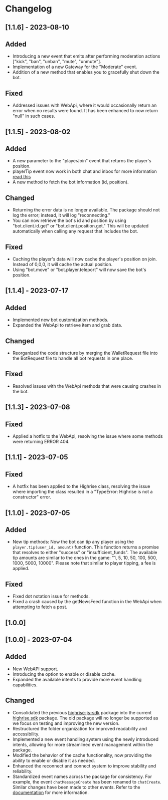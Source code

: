# Changelog

## [1.1.6] - 2023-08-10
## Added
- Introducing a new event that emits after performing moderation actions ["kick", "ban", "unban", "mute", "unmute"].
- Implementation of a new Gateway for the "Moderate" event.
- Addition of a new method that enables you to gracefully shut down the bot.

## Fixed
- Addressed issues with WebApi, where it would occasionally return an error when no results were found. It has been enhanced to now return "null" in such cases.

## [1.1.5] - 2023-08-02
## Added
- A new parameter to the "playerJoin" event that returns the player's position.
- playerTip event now work in both chat and inbox for more information [read this](https://createforum.highrise.game/t/python-sdk-version-23-3-1-bot-api-update/152)
- A new method to fetch the bot information (id, position).

## Changed
- Returning the error data is no longer available. The package should not log the error; instead, it will log "reconnecting."
- You can now retrieve the bot's id and position by using "bot.client.id.get" or "bot.client.position.get." This will be updated automatically when calling any request that includes the bot.

## Fixed
- Caching the player's data will now cache the player's position on join. Instead of 0,0,0, it will cache the actual position.
- Using "bot.move" or "bot.player.teleport" will now save the bot's position.

## [1.1.4] - 2023-07-17
## Added
- Implemented new bot customization methods.
- Expanded the WebApi to retrieve item and grab data.

## Changed
- Reorganized the code structure by merging the WalletRequest file into the BotRequest file to handle all bot requests in one place.

## Fixed
- Resolved issues with the WebApi methods that were causing crashes in the bot.

## [1.1.3] - 2023-07-08
## Fixed
- Applied a hotfix to the WebApi, resolving the issue where some methods were returning ERROR 404.

## [1.1.1] - 2023-07-05
## Fixed
- A hotfix has been applied to the Highrise class, resolving the issue where importing the class resulted in a "TypeError: Highrise is not a constructor" error.


## [1.1.0] - 2023-07-05
## Added
- New tip methods: Now the bot can tip any player using the `player.tip(user_id, amount)` function. This function returns a promise that resolves to either "success" or "insufficient_funds". The available tip amounts are similar to the ones in the game: "1, 5, 10, 50, 100, 500, 1000, 5000, 10000". Please note that similar to player tipping, a fee is applied.

## Fixed
- Fixed dot notation issue for methods.
- Fixed a crash caused by the getNewsFeed function in the WebApi when attempting to fetch a post.

## [1.0.0]

## [1.0.0] - 2023-07-04
## Added
- New WebAPI support.
- Introducing the option to enable or disable cache.
- Expanded the available intents to provide more event handling capabilities.


## Changed
- Consolidated the previous [highrise-js-sdk](https://github.com/sphinixFTW/highrise-js-sdk) package into the current [highrise.sdk](https://github.com/sphinixFTW/highrise.sdk) package. The old package will no longer be supported as we focus on testing and improving the new version.
- Restructured the folder organization for improved readability and accessibility.
- Implemented a new event handling system using the newly introduced intents, allowing for more streamlined event management within the package.
- Modified the behavior of the cache functionality, now providing the ability to enable or disable it as needed.
- Enhanced the reconnect and connect system to improve stability and reliability.
- Standardized event names across the package for consistency. For example, the event `chatMessageCreate` has been renamed to `chatCreate`. Similar changes have been made to other events. Refer to the [documentation](bit.ly/highrise-sdk) for more information.